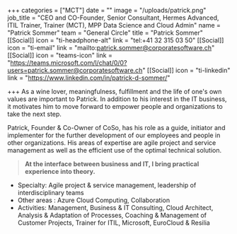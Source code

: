 +++
categories = ["MCT"]
date = ""
image = "/uploads/patrick.png"
job_title = "CEO and CO-Founder, Senior Consultant, Hermes Advanced, ITIL Trainer, Trainer (MCT), MPP Data Science and Cloud Admin"
name = "Patrick Sommer"
team = "General Circle"
title = "Patrick Sommer"
[[Social]]
icon = "ti-headphone-alt"
link = "tel:+41 32 315 03 50"
[[Social]]
icon = "ti-email"
link = "mailto:patrick.sommer@corporatesoftware.ch"
[[Social]]
icon = "teams-icon"
link = "https://teams.microsoft.com/l/chat/0/0?users=patrick.sommer@corporatesoftware.ch"
[[Social]]
icon = "ti-linkedin"
link = "https://www.linkedin.com/in/patrick-d-sommer/"

+++
As a wine lover, meaningfulness, fulfillment and the life of one's own values are important to Patrick. In addition to his interest in the IT business, it motivates him to move forward to empower people and organizations to take the next step.

Patrick, Founder & Co-Owner of CoSo, has his role as a guide, initiator and implementer for the further development of our employees and people in other organizations. His areas of expertise are agile project and service management as well as the efficient use of the optimal technical solution.

> **At the interface between business and IT, I bring practical experience into theory.**

* Specialty: Agile project & service management, leadership of interdisciplinary teams
* Other areas : Azure Cloud Computing, Collaboration
* Activities: Management, Business & IT Consulting, Cloud Architect, Analysis & Adaptation of Processes, Coaching & Management of Customer Projects, Trainer for ITIL, Microsoft, EuroCloud & Resilia